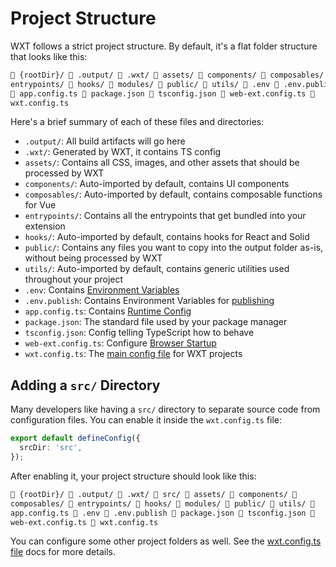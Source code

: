 # Project Structure

WXT follows a strict project structure. By default, it's a flat folder structure that looks like this:

<!-- prettier-ignore -->
```html
📂 {rootDir}/ 📁 .output/ 📁 .wxt/ 📁 assets/ 📁 components/ 📁 composables/ 📁
entrypoints/ 📁 hooks/ 📁 modules/ 📁 public/ 📁 utils/ 📄 .env 📄 .env.publish
📄 app.config.ts 📄 package.json 📄 tsconfig.json 📄 web-ext.config.ts 📄
wxt.config.ts
```

Here's a brief summary of each of these files and directories:

- `.output/`: All build artifacts will go here
- `.wxt/`: Generated by WXT, it contains TS config
- `assets/`: Contains all CSS, images, and other assets that should be processed by WXT
- `components/`: Auto-imported by default, contains UI components
- `composables/`: Auto-imported by default, contains composable functions for Vue
- `entrypoints/`: Contains all the entrypoints that get bundled into your extension
- `hooks/`: Auto-imported by default, contains hooks for React and Solid
- `public/`: Contains any files you want to copy into the output folder as-is, without being processed by WXT
- `utils/`: Auto-imported by default, contains generic utilities used throughout your project
- `.env`: Contains [Environment Variables](/guide/config/runtime#environment-variables)
- `.env.publish`: Contains Environment Variables for [publishing](/guide/production/publishing)
- `app.config.ts`: Contains [Runtime Config](/guide/config/runtime)
- `package.json`: The standard file used by your package manager
- `tsconfig.json`: Config telling TypeScript how to behave
- `web-ext.config.ts`: Configure [Browser Startup](/guide/config/browser-startup)
- `wxt.config.ts`: The [main config file](/guide/config/wxt) for WXT projects

## Adding a `src/` Directory

Many developers like having a `src/` directory to separate source code from configuration files. You can enable it inside the `wxt.config.ts` file:

```ts
export default defineConfig({
  srcDir: 'src',
});
```

After enabling it, your project structure should look like this:

<!-- prettier-ignore -->
```html
📂 {rootDir}/ 📁 .output/ 📁 .wxt/ 📂 src/ 📁 assets/ 📁 components/ 📁
composables/ 📁 entrypoints/ 📁 hooks/ 📁 modules/ 📁 public/ 📁 utils/ 📄
app.config.ts 📄 .env 📄 .env.publish 📄 package.json 📄 tsconfig.json 📄
web-ext.config.ts 📄 wxt.config.ts
```

You can configure some other project folders as well. See the [wxt.config.ts file](/guide/config/wxt#directories) docs for more details.
